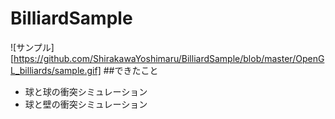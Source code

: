 # BilliardSample
![サンプル][https://github.com/ShirakawaYoshimaru/BilliardSample/blob/master/OpenGL_billiards/sample.gif]
##できたこと

- 球と球の衝突シミュレーション
- 球と壁の衝突シミュレーション
